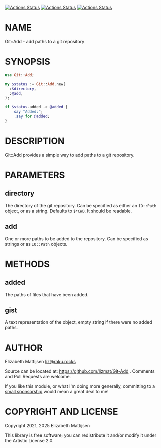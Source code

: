[![Actions Status](https://github.com/lizmat/Git-Add/actions/workflows/linux.yml/badge.svg)](https://github.com/lizmat/Git-Add/actions) [![Actions Status](https://github.com/lizmat/Git-Add/actions/workflows/macos.yml/badge.svg)](https://github.com/lizmat/Git-Add/actions) [![Actions Status](https://github.com/lizmat/Git-Add/actions/workflows/windows.yml/badge.svg)](https://github.com/lizmat/Git-Add/actions)

NAME
====

Git::Add - add paths to a git repository

SYNOPSIS
========

```raku
use Git::Add;

my $status := Git::Add.new(
  :$directory,
  :@add,
);

if $status.added -> @added {
    say "Added:";
    .say for @added;
}
```

DESCRIPTION
===========

Git::Add provides a simple way to add paths to a git repository.

PARAMETERS
==========

directory
---------

The directory of the git repository. Can be specified as either an `IO::Path` object, or as a string. Defaults to `$*CWD`. It should be readable.

add
---

One or more paths to be added to the repository. Can be specified as strings or as `IO::Path` objects.

METHODS
=======

added
-----

The paths of files that have been added.

gist
----

A text representation of the object, empty string if there were no added paths.

AUTHOR
======

Elizabeth Mattijsen <liz@raku.rocks>

Source can be located at: https://github.com/lizmat/Git-Add . Comments and Pull Requests are welcome.

If you like this module, or what I'm doing more generally, committing to a [small sponsorship](https://github.com/sponsors/lizmat/) would mean a great deal to me!

COPYRIGHT AND LICENSE
=====================

Copyright 2021, 2025 Elizabeth Mattijsen

This library is free software; you can redistribute it and/or modify it under the Artistic License 2.0.

